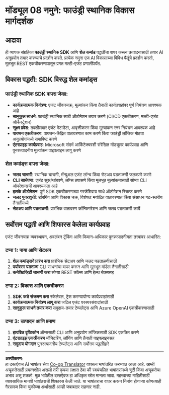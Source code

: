 <!--
CO_OP_TRANSLATOR_METADATA:
{
  "original_hash": "729f809c84e99609364180c090c43405",
  "translation_date": "2025-10-01T02:05:08+00:00",
  "source_file": "Module08/samples/README.md",
  "language_code": "mr"
}
-->
# मॉड्यूल 08 नमुने: फाउंड्री स्थानिक विकास मार्गदर्शक

## आढावा

ही व्यापक संग्रहिका **फाउंड्री स्थानिक SDK** आणि **शेल कमांड** पद्धतींचा वापर करून उत्पादनासाठी तयार AI अनुप्रयोग तयार करण्याचे प्रदर्शन करते. प्रत्येक नमुना एज AI विकासाच्या विविध पैलूंचे प्रदर्शन करतो, मूलभूत REST एकत्रीकरणापासून प्रगत मल्टी-एजंट प्रणालींपर्यंत.

## विकास पद्धती: SDK विरुद्ध शेल कमांड्स

### फाउंड्री स्थानिक SDK वापरा जेव्हा:

- **कार्यक्रमात्मक नियंत्रण**: एजंट जीवनचक्र, मूल्यांकन किंवा तैनाती कार्यप्रवाहांवर पूर्ण नियंत्रण आवश्यक आहे
- **सानुकूल साधने**: फाउंड्री स्थानिक साठी ऑटोमेशन तयार करणे (CI/CD एकत्रीकरण, मल्टी-एजंट ऑर्केस्ट्रेशन)
- **सूक्ष्म प्रवेश**: तपशीलवार एजंट मेटाडेटा, आवृत्तीकरण किंवा मूल्यांकन रनर नियंत्रण आवश्यक आहे
- **पायथन एकत्रीकरण**: पायथन-केंद्रित वातावरणात काम करणे किंवा फाउंड्री लॉजिक मोठ्या अनुप्रयोगांमध्ये समाविष्ट करणे
- **एंटरप्राइझ कार्यप्रवाह**: Microsoft संदर्भ आर्किटेक्चरशी संरेखित मॉड्यूलर कार्यप्रवाह आणि पुनरुत्पादनीय मूल्यांकन पाइपलाइन लागू करणे

### शेल कमांड्स वापरा जेव्हा:

- **जलद चाचणी**: स्थानिक चाचणी, मॅन्युअल एजंट लॉन्च किंवा सेटअप पडताळणी जलदपणे करणे
- **CLI साधेपणा**: एजंट सुरू/थांबवणे, लॉग्स तपासणे किंवा मूलभूत मूल्यांकनासाठी सोप्या CLI ऑपरेशन्सची आवश्यकता आहे
- **हलके ऑटोमेशन**: पूर्ण SDK एकत्रीकरणाच्या गरजेशिवाय साधे ऑटोमेशन स्क्रिप्ट करणे
- **जलद पुनरावृत्ती**: डीबगिंग आणि विकास चक्र, विशेषतः मर्यादित वातावरणात किंवा संसाधन गट-स्तरीय तैनातीमध्ये
- **सेटअप आणि पडताळणी**: प्रारंभिक वातावरण कॉन्फिगरेशन आणि जलद पडताळणी कार्ये

## सर्वोत्तम पद्धती आणि शिफारस केलेला कार्यप्रवाह

एजंट जीवनचक्र व्यवस्थापन, अवलंबन ट्रॅकिंग आणि किमान-अधिकार पुनरुत्पादनीयता तत्त्वांवर आधारित:

### टप्पा 1: पाया आणि सेटअप
1. **शेल कमांड्सने प्रारंभ करा** प्रारंभिक सेटअप आणि जलद पडताळणीसाठी
2. **पर्यावरण पडताळा** CLI साधनांचा वापर करून आणि मूलभूत मॉडेल तैनातीसाठी
3. **कनेक्टिव्हिटी चाचणी करा** सोप्या REST कॉल्स आणि हेल्थ चेक्ससह

### टप्पा 2: विकास आणि एकत्रीकरण
1. **SDK कडे संक्रमण करा** स्केलेबल, ट्रेस करण्यायोग्य कार्यप्रवाहांसाठी
2. **कार्यक्रमात्मक नियंत्रण लागू करा** जटिल एजंट परस्परसंवादांसाठी
3. **सानुकूल साधने तयार करा** समुदाय-तयार टेम्पलेट्स आणि Azure OpenAI एकत्रीकरणासाठी

### टप्पा 3: उत्पादन आणि प्रमाण
1. **हायब्रिड दृष्टिकोन** ऑप्ससाठी CLI आणि अनुप्रयोग लॉजिकसाठी SDK एकत्रित करणे
2. **एंटरप्राइझ एकत्रीकरण** मॉनिटरिंग, लॉगिंग आणि तैनाती पाइपलाइनसह
3. **समुदाय योगदान** पुनरुत्पादनीय टेम्पलेट्स आणि सर्वोत्तम पद्धतींद्वारे

---

**अस्वीकरण**:  
हा दस्तऐवज AI भाषांतर सेवा [Co-op Translator](https://github.com/Azure/co-op-translator) वापरून भाषांतरित करण्यात आला आहे. आम्ही अचूकतेसाठी प्रयत्नशील असलो तरी कृपया लक्षात ठेवा की स्वयंचलित भाषांतरांमध्ये त्रुटी किंवा अचूकतेचा अभाव असू शकतो. मूळ भाषेतील दस्तऐवज हा अधिकृत स्रोत मानला जावा. महत्त्वाच्या माहितीसाठी व्यावसायिक मानवी भाषांतराची शिफारस केली जाते. या भाषांतराचा वापर करून निर्माण होणाऱ्या कोणत्याही गैरसमज किंवा चुकीच्या अर्थासाठी आम्ही जबाबदार राहणार नाही.